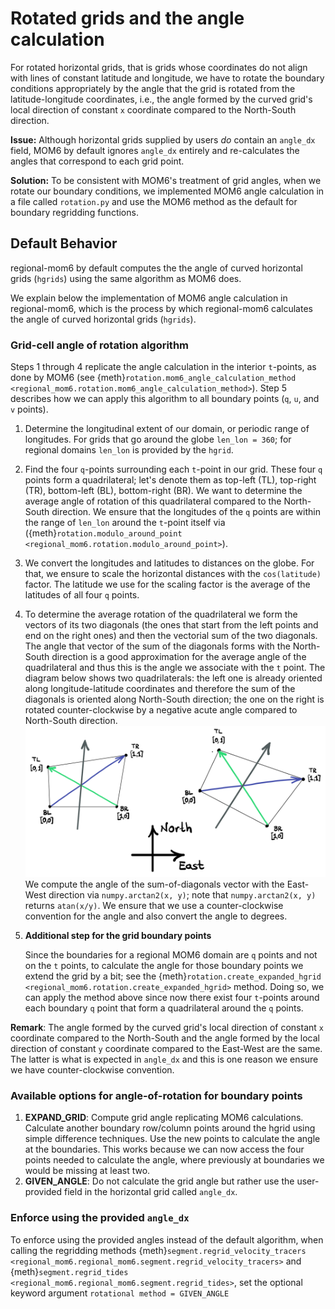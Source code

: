 # Rotated grids and the angle calculation

For rotated horizontal grids, that is grids whose coordinates do not align with lines of constant latitude and longitude, we have to rotate the boundary conditions appropriately by the angle that the grid is rotated from the latitude-longitude coordinates, i.e., the angle formed by the curved grid's local direction of constant ``x`` coordinate compared to the North-South direction.

**Issue:** Although horizontal grids supplied by users _do_ contain an `angle_dx` field, MOM6 by default ignores `angle_dx`  entirely and re-calculates the angles that correspond to each grid point.

**Solution:** To be consistent with MOM6's treatment of grid angles, when we rotate our boundary conditions, we implemented MOM6 angle calculation in a file called ``rotation.py`` and use the MOM6 method as the default for boundary regridding functions.

## Default Behavior
regional-mom6 by default computes the the angle of curved horizontal grids (``hgrids``) using the same algorithm as MOM6 does.

We explain below the implementation of MOM6 angle calculation in regional-mom6, which is the process by which regional-mom6 calculates the angle of curved horizontal grids (``hgrids``).

### Grid-cell angle of rotation algorithm
Steps 1 through 4 replicate the angle calculation in the interior ``t``-points, as done by MOM6 (see {meth}`rotation.mom6_angle_calculation_method <regional_mom6.rotation.mom6_angle_calculation_method>`). Step 5 describes how we can apply this algorithm to all boundary points (``q``, ``u``, and ``v`` points).

1. Determine the longitudinal extent of our domain, or periodic range of longitudes. For grids that go around the globe ``len_lon = 360``; for regional domains ``len_lon`` is provided by the ``hgrid``.
2. Find the four ``q``-points surrounding each ``t``-point in our grid. These four ``q`` points form a quadrilateral; let's denote them as top-left (TL), top-right (TR), bottom-left (BL), bottom-right (BR). We want to determine the average angle of rotation of this quadrilateral compared to the North-South direction. We ensure that the longitudes of the ``q`` points are within the range of ``len_lon`` around the ``t``-point itself via ({meth}`rotation.modulo_around_point <regional_mom6.rotation.modulo_around_point>`).
3. We convert the longitudes and latitudes to distances on the globe. For that, we ensure to scale the horizontal distances with the `cos(latitude)` factor. The latitude we use for the scaling factor is the average of the latitudes of all four ``q`` points.
4. To determine the average rotation of the quadrilateral we form the vectors of its two diagonals (the ones that start from the left points and end on the right ones) and then the vectorial sum of the two diagonals. The angle that vector of the sum of the diagonals forms with the North-South direction is a good approximation for the average angle of the quadrilateral and thus this is the angle we associate with the ``t`` point. The diagram below shows two quadrilaterals: the left one is already oriented along longitude-latitude coordinates and therefore the sum of the diagonals is oriented along North-South direction; the one on the right is rotated counter-clockwise by a negative acute angle compared to North-South direction.
   ![Logo](_static/images/angle_via_diagonals.png)
   We compute the angle of the sum-of-diagonals vector with the East-West direction via `numpy.arctan2(x, y)`; note that `numpy.arctan2(x, y)` returns `atan(x/y)`. We ensure that we use a counter-clockwise convention for the angle and also convert the angle to degrees.
5. **Additional step for the grid boundary points**

   Since the boundaries for a regional MOM6 domain are `q` points and not on the `t` points, to calculate the angle for those boundary points we extend the grid by a bit; see the {meth}`rotation.create_expanded_hgrid <regional_mom6.rotation.create_expanded_hgrid>` method. Doing so, we can apply the method above since now there exist four `t`-points around each boundary `q` point that form a quadrilateral around the `q` points.

**Remark**: The angle formed by the curved grid's local direction of constant ``x`` coordinate compared to the North-South and the angle formed by the local direction of constant ``y`` coordinate compared to the East-West are the same. The latter is what is expected in `angle_dx` and this is one reason we ensure we have counter-clockwise convention.

### Available options for angle-of-rotation for boundary points

1. **EXPAND_GRID**: Compute grid angle replicating MOM6 calculations. Calculate another boundary row/column points around the hgrid using simple difference techniques. Use the new points to calculate the angle at the boundaries. This works because we can now access the four points needed to calculate the angle, where previously at boundaries we would be missing at least two.
2. **GIVEN_ANGLE**: Do not calculate the grid angle but rather use the user-provided field in the horizontal grid called `angle_dx`.


### Enforce using the provided `angle_dx`

To enforce using the provided angles instead of the default algorithm, when calling the regridding methods {meth}`segment.regrid_velocity_tracers <regional_mom6.regional_mom6.segment.regrid_velocity_tracers>` and {meth}`segment.regrid_tides <regional_mom6.regional_mom6.segment.regrid_tides>`, set the optional keyword argument `rotational method = GIVEN_ANGLE`
